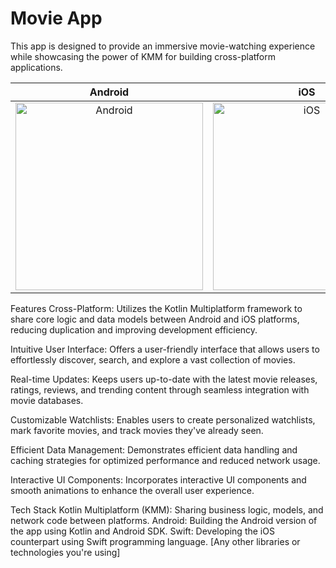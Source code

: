 # Movie App
This app is designed to provide an immersive movie-watching experience while showcasing the power of KMM for building cross-platform applications.

Android                                                               |  iOS 
:--------------------------------------------------------------------:|:-------------------------------------------------------------:
<img src="screenshots/movieapp_android.gif" alt="Android" width="300" />  |  <img src="screenshots/movieapp_ios.gif" alt="iOS" width="300" />

Features
Cross-Platform: Utilizes the Kotlin Multiplatform framework to share core logic and data models between Android and iOS platforms, reducing duplication and improving development efficiency.

Intuitive User Interface: Offers a user-friendly interface that allows users to effortlessly discover, search, and explore a vast collection of movies.

Real-time Updates: Keeps users up-to-date with the latest movie releases, ratings, reviews, and trending content through seamless integration with movie databases.

Customizable Watchlists: Enables users to create personalized watchlists, mark favorite movies, and track movies they've already seen.

Efficient Data Management: Demonstrates efficient data handling and caching strategies for optimized performance and reduced network usage.

Interactive UI Components: Incorporates interactive UI components and smooth animations to enhance the overall user experience.

Tech Stack
Kotlin Multiplatform (KMM): Sharing business logic, models, and network code between platforms.
Android: Building the Android version of the app using Kotlin and Android SDK.
Swift: Developing the iOS counterpart using Swift programming language.
[Any other libraries or technologies you're using]
